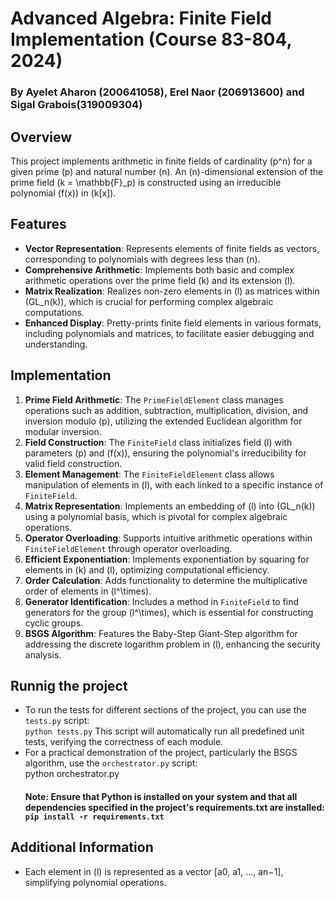 #                                                     Advanced Algebra: Finite Field Implementation (Course 83-804, 2024)

 ###                                              By Ayelet Aharon (200641058), Erel Naor (206913600) and Sigal Grabois(319009304)

## Overview
This project implements arithmetic in finite fields of cardinality \(p^n\) for a given prime \(p\) and natural number \(n\). An \(n\)-dimensional extension of the prime field \(k = \mathbb{F}_p\) is constructed using an irreducible polynomial \(f(x)\) in \(k[x]\).

## Features
- **Vector Representation**: Represents elements of finite fields as vectors, corresponding to polynomials with degrees less than \(n\).
- **Comprehensive Arithmetic**: Implements both basic and complex arithmetic operations over the prime field \(k\) and its extension \(l\).
- **Matrix Realization**: Realizes non-zero elements in \(l\) as matrices within \(GL_n(k)\), which is crucial for performing complex algebraic computations.
- **Enhanced Display**: Pretty-prints finite field elements in various formats, including polynomials and matrices, to facilitate easier debugging and understanding.

## Implementation
1. **Prime Field Arithmetic**: The `PrimeFieldElement` class manages operations such as addition, subtraction, multiplication, division, and inversion modulo \(p\), utilizing the extended Euclidean algorithm for modular inversion.
2. **Field Construction**: The `FiniteField` class initializes field \(l\) with parameters \(p\) and \(f(x)\), ensuring the polynomial's irreducibility for valid field construction.
3. **Element Management**: The `FiniteFieldElement` class allows manipulation of elements in \(l\), with each linked to a specific instance of `FiniteField`.
4. **Matrix Representation**: Implements an embedding of \(l\) into \(GL_n(k)\) using a polynomial basis, which is pivotal for complex algebraic operations.
5. **Operator Overloading**: Supports intuitive arithmetic operations within `FiniteFieldElement` through operator overloading.
6. **Efficient Exponentiation**: Implements exponentiation by squaring for elements in \(k\) and \(l\), optimizing computational efficiency.
7. **Order Calculation**: Adds functionality to determine the multiplicative order of elements in \(l^\times\).
8. **Generator Identification**: Includes a method in `FiniteField` to find generators for the group \(l^\times\), which is essential for constructing cyclic groups.
9. **BSGS Algorithm**: Features the Baby-Step Giant-Step algorithm for addressing the discrete logarithm problem in \(l\), enhancing the security analysis.

## Runnig the project
* To run the tests for different sections of the project, you can use the `tests.py` script: <br>
`python tests.py`
This script will automatically run all predefined unit tests, verifying the correctness of each module.
* For a practical demonstration of the project, particularly the BSGS algorithm, use the `orchestrator.py` script: <br>
  python orchestrator.py
  #### Note: Ensure that Python is installed on your system and that all dependencies specified in the project's requirements.txt are installed: <br> `pip install -r requirements.txt`



## Additional Information
- Each element in \(l\) is represented as a vector [a0, a1, ..., an−1], simplifying polynomial operations.

